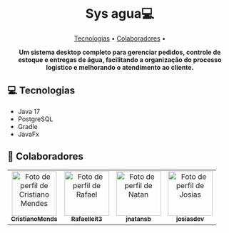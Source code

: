 <h1 align="center" style="font-weight: bold;">Sys agua💻</h1>

<p align="center">
 <a href="#technologies">Tecnologias</a> • 
 <a href="#colab">Colaboradores</a> •
</p>

<p align="center">
    <b>
        Um sistema desktop completo para gerenciar pedidos, controle de estoque e entregas de água, facilitando a organização do processo logístico e melhorando o atendimento ao cliente.
    </b>
</p>

<h2 id="technologies">💻 Tecnologias</h2>

- Java 17
- PostgreSQL
- Gradle
- JavaFx

<h2 id="colab">🤝 Colaboradores</h2>

<table align="center">
  <tr>
    <td align="center">
      <a href="https://github.com/CristianoMends">
        <img src="https://avatars.githubusercontent.com/u/116528159?v=4" width="100px" alt="Foto de perfil de Cristiano Mendes"/>
        <br>
        <sub>
          <b>CristianoMends</b>
        </sub>
      </a>
    </td>
    <td align="center">
      <a href="https://github.com/Rafaelleit3">
        <img src="https://avatars.githubusercontent.com/u/137407431?v=4" width="100px" alt="Foto de perfil de Rafael"/>
        <br>
        <sub>
          <b>Rafaelleit3</b>
        </sub>
      </a>
    </td>
    <td align="center">
      <a href="https://github.com/jnatansb">
        <img src="https://avatars.githubusercontent.com/u/111660222?v=4" width="100px" alt="Foto de perfil de Natan"/>
        <br>
        <sub>
          <b>jnatansb</b>
        </sub>
      </a>
    </td>
    <td align="center">
      <a href="https://github.com/josiasdev">
        <img src="https://avatars.githubusercontent.com/u/71450649?v=4" width="100px" alt="Foto de perfil de Josias"/>
        <br>
        <sub>
          <b>josiasdev</b>
        </sub>
      </a>
    </td>
  </tr>
</table>
